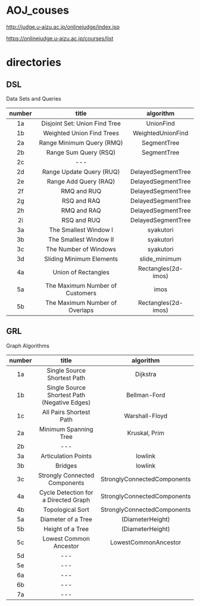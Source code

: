 # AOJ_couses

http://judge.u-aizu.ac.jp/onlinejudge/index.jsp

https://onlinejudge.u-aizu.ac.jp/courses/list


# directories

## DSL
Data Sets and Queries

|number|title|algorithm|
|:---:|:---:|:---:|
|1a|Disjoint Set: Union Find Tree| UnionFind |
|1b|Weighted Union Find Trees|WeightedUnionFind|
|2a|Range Minimum Query (RMQ)|SegmentTree |
|2b|Range Sum Query (RSQ)|SegmentTree |
|2c|---| |
|2d|Range Update Query (RUQ)|DelayedSegmentTree |
|2e|Range Add Query (RAQ)| DelayedSegmentTree|
|2f|RMQ and RUQ| DelayedSegmentTree|
|2g|RSQ and RAQ| DelayedSegmentTree|
|2h|RMQ and RAQ| DelayedSegmentTree|
|2i|RSQ and RUQ| DelayedSegmentTree|
|3a|The Smallest Window I| syakutori |
|3b|The Smallest Window II| syakutori |
|3c|The Number of Windows| syakutori |
|3d|Sliding Minimum Elements| slide_minimum |
|4a|Union of Rectangles|Rectangles(2d-imos)|
|5a|The Maximum Number of Customers|imos|
|5b|The Maximum Number of Overlaps|Rectangles(2d-imos) |

## GRL
Graph Algorithms

|number|title|algorithm|
|:---:|:---:|:---:|
|1a|Single Source Shortest Path|Dijkstra|
|1b|Single Source Shortest Path (Negative Edges)|Bellman-Ford|
|1c|All Pairs Shortest Path|Warshall-Floyd|
|2a|Minimum Spanning Tree|Kruskal, Prim|
|2b|---| |
|3a|Articulation Points| lowlink|
|3b|Bridges|lowlink|
|3c|Strongly Connected Components|StronglyConnectedComponents|
|4a|Cycle Detection for a Directed Graph|StronglyConnectedComponents|
|4b|Topological Sort|StronglyConnectedComponents|
|5a|Diameter of a Tree|(DiameterHeight)|
|5b|Height of a Tree|(DiameterHeight)|
|5c|Lowest Common Ancestor|LowestCommonAncestor|
|5d|---| |
|5e|---| |
|6a|---| |
|6b|---| |
|7a|---| |